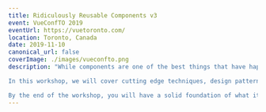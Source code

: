 ```yaml
---
title: Ridiculously Reusable Components v3
event: VueConfTO 2019
eventUrl: https://vuetoronto.com/
location: Toronto, Canada
date: 2019-11-10
canonical_url: false
coverImage: ./images/vueconfto.png
description: "While components are one of the best things that have happened to the frontend development workflow, reusability and scalability become difficult things to manage as your codebase and team grows.

In this workshop, we will cover cutting edge techniques, design patterns and anti-patterns, and best practices that you need to consider for component reusability and more.

By the end of the workshop, you will have a solid foundation of what it takes to create components that are reusable, scales well, and resilient to change."
---
```

